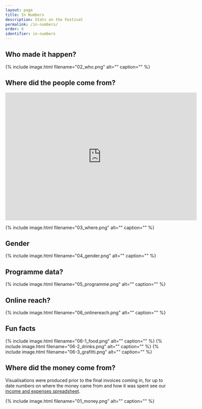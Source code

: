 ```yaml
---
layout: page
title: In Numbers
description: Stats on the Festival
permalink: /in-numbers/
order: 6
identifier: in-numbers
---
```


## Who made it happen?

{% include image.html filename="02_who.png" alt="" caption="" %}

## Where did the people come from?

<iframe src="http://cf.datawrapper.de/6zYxV/5/" frameborder="0" allowtransparency="true" allowfullscreen="allowfullscreen" webkitallowfullscreen="webkitallowfullscreen" mozallowfullscreen="mozallowfullscreen" oallowfullscreen="oallowfullscreen" msallowfullscreen="msallowfullscreen" width="600" height="400"></iframe>

{% include image.html filename="03_where.png" alt="" caption="" %}

## Gender

{% include image.html filename="04_gender.png" alt="" caption="" %}

## Programme data?

{% include image.html filename="05_programme.png" alt="" caption="" %}

## Online reach?

{% include image.html filename="06_onlinereach.png" alt="" caption="" %}

## Fun facts

{% include image.html filename="06-1_food.png" alt="" caption="" %}
{% include image.html filename="06-2_drinks.png" alt="" caption="" %}
{% include image.html filename="06-3_grafitti.png" alt="" caption="" %}

## Where did the money come from?

Visualisations were produced prior to the final invoices coming in, for up to date numbers on where the money came from and how it was spent see our <a href="https://docs.google.com/spreadsheets/d/1vCCJQTUlBc3Aam2DSzYpU7AX5EKAnrSWaf47mChiP3E/edit?usp=sharing">income and expenses spreadsheet</a>.

{% include image.html filename="01_money.png" alt="" caption="" %}
